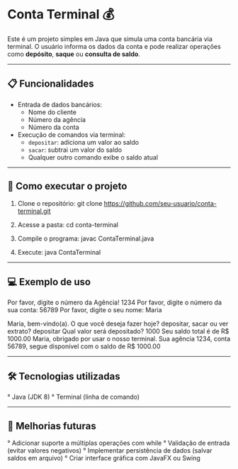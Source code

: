 # Conta Terminal 💰

Este é um projeto simples em Java que simula uma conta bancária via terminal. O usuário informa os dados da conta e pode realizar operações como **depósito**, **saque** ou **consulta de saldo**.

---

## 📋 Funcionalidades

- Entrada de dados bancários:
  - Nome do cliente
  - Número da agência
  - Número da conta
- Execução de comandos via terminal:
  - `depositar`: adiciona um valor ao saldo
  - `sacar`: subtrai um valor do saldo
  - Qualquer outro comando exibe o saldo atual

---

## 🚀 Como executar o projeto

1. Clone o repositório:
   git clone https://github.com/seu-usuario/conta-terminal.git

2. Acesse a pasta:
    cd conta-terminal
   
3. Compile o programa:
    javac ContaTerminal.java
   
4. Execute:
    java ContaTerminal

---

## 💻 Exemplo de uso

Por favor, digite o número da Agência!
1234
Por favor, digite o número da sua conta: 
56789
Por favor, digite o seu nome: 
Maria

Maria, bem-vindo(a). O que você deseja fazer hoje?
depositar, sacar ou ver extrato?
depositar
Qual valor será depositado?
1000
Seu saldo total é de R$ 1000.00
Maria, obrigado por usar o nosso terminal. Sua agência 1234, conta 56789, segue disponível com o saldo de R$ 1000.00

---

## 🛠 Tecnologias utilizadas
° Java (JDK 8)
° Terminal (linha de comando)

---

## 🎯 Melhorias futuras 
° Adicionar suporte a múltiplas operações com while
° Validação de entrada (evitar valores negativos)
° Implementar persistência de dados (salvar saldos em arquivo)
° Criar interface gráfica com JavaFX ou Swing

